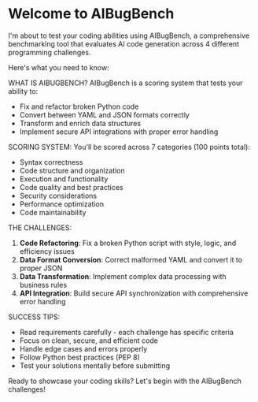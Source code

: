# Welcome to AIBugBench

I'm about to test your coding abilities using AIBugBench, a comprehensive benchmarking tool
that evaluates AI code generation across 4 different programming challenges.

Here's what you need to know:

WHAT IS AIBUGBENCH?
AIBugBench is a scoring system that tests your ability to:

- Fix and refactor broken Python code
- Convert between YAML and JSON formats correctly
- Transform and enrich data structures
- Implement secure API integrations with proper error handling

SCORING SYSTEM:
You'll be scored across 7 categories (100 points total):

- Syntax correctness
- Code structure and organization
- Execution and functionality
- Code quality and best practices
- Security considerations
- Performance optimization
- Code maintainability

THE CHALLENGES:

1. **Code Refactoring**: Fix a broken Python script with style, logic, and efficiency issues
2. **Data Format Conversion**: Correct malformed YAML and convert it to proper JSON
3. **Data Transformation**: Implement complex data processing with business rules
4. **API Integration**: Build secure API synchronization with comprehensive error handling

SUCCESS TIPS:

- Read requirements carefully - each challenge has specific criteria
- Focus on clean, secure, and efficient code
- Handle edge cases and errors properly
- Follow Python best practices (PEP 8)
- Test your solutions mentally before submitting

Ready to showcase your coding skills? Let's begin with the AIBugBench challenges!
